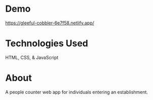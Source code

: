 # Demo

https://gleeful-cobbler-6e7f58.netlify.app/

# Technologies Used

HTML, CSS, & JavaScript

# About

A people counter web app for individuals entering an establishment.

